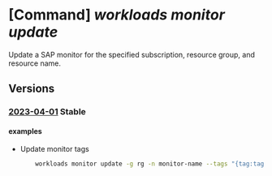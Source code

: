 # [Command] _workloads monitor update_

Update a SAP monitor for the specified subscription, resource group, and resource name.

## Versions

### [2023-04-01](/Resources/mgmt-plane/L3N1YnNjcmlwdGlvbnMve30vcmVzb3VyY2Vncm91cHMve30vcHJvdmlkZXJzL21pY3Jvc29mdC53b3JrbG9hZHMvbW9uaXRvcnMve30=/2023-04-01.xml) **Stable**

<!-- mgmt-plane /subscriptions/{}/resourcegroups/{}/providers/microsoft.workloads/monitors/{} 2023-04-01 -->

#### examples

- Update monitor tags
    ```bash
        workloads monitor update -g rg -n monitor-name --tags "{tag:tag1}"
    ```
